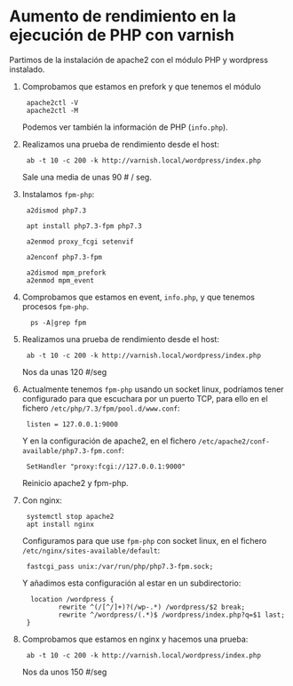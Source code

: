 # Aumento de rendimiento en la ejecución de PHP con varnish

Partimos de la instalación de apache2 con el módulo PHP y wordpress instalado.

1. Comprobamos que estamos en prefork y que tenemos el módulo

        apache2ctl -V
        apache2ctl -M

    Podemos ver también la información de PHP (`info.php`).

2. Realizamos una prueba de rendimiento desde el host:

        ab -t 10 -c 200 -k http://varnish.local/wordpress/index.php

    Sale una media de unas 90 # / seg.

3. Instalamos `fpm-php`:

        a2dismod php7.3

        apt install php7.3-fpm php7.3

        a2enmod proxy_fcgi setenvif

        a2enconf php7.3-fpm

        a2dismod mpm_prefork 
        a2enmod mpm_event

4. Comprobamos que estamos en event, `info.php`, y que tenemos procesos `fpm-php`.

         ps -A|grep fpm

5. Realizamos una prueba de rendimiento desde el host:

        ab -t 10 -c 200 -k http://varnish.local/wordpress/index.php

    Nos da unas 120 #/seg

6. Actualmente tenemos `fpm-php` usando un socket linux, podríamos tener configurado para que escuchara por un puerto TCP, para ello en el fichero `/etc/php/7.3/fpm/pool.d/www.conf`:

        listen = 127.0.0.1:9000

    Y en la configuración de apache2, en el fichero `/etc/apache2/conf-available/php7.3-fpm.conf`:

        SetHandler "proxy:fcgi://127.0.0.1:9000"

    Reinicio apache2 y fpm-php. 

7. Con nginx:

        systemctl stop apache2
        apt install nginx

    Configuramos para que use `fpm-php` con socket linux, en el fichero `/etc/nginx/sites-available/default`:

        fastcgi_pass unix:/var/run/php/php7.3-fpm.sock;

    Y añadimos esta configuración al estar en un subdirectorio:

         location /wordpress {
                rewrite ^(/[^/]+)?(/wp-.*) /wordpress/$2 break;
                rewrite ^/wordpress/(.*)$ /wordpress/index.php?q=$1 last;
        }
8. Comprobamos que estamos en nginx y hacemos una prueba:

        ab -t 10 -c 200 -k http://varnish.local/wordpress/index.php

    Nos da unos 150 #/seg

